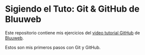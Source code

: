 # Sigiendo el Tuto: Git & GitHub de Bluuweb
<p>Este repositorio contiene mis ejercicios del <a href="https://youtu.be/GG4mftkQVrs">video tutorial GitHub</a> de <a href="https://github.com/bluuweb">Bluuweb</a>.</p>
<p>Estos son mis primeros pasos con Git y GitHub.</p>
